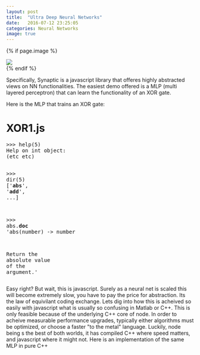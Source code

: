 ```yaml
---
layout: post
title:  "Ultra Deep Neural Networks"
date:   2016-07-12 23:25:05
categories: Neural Networks
image: true
---
```




<!--To start off this **Blog** I thought I would give a history of where Ive been on my short ourney so for, starting with my first encounter with a neural net. A year or so ago I came across an npm package called Synaptic which gives some functions for defining the behavior of artificial neurons.-->

{% if page.image %}
<div class="post-img">
<img class="img-responsive img-post" src=" {{site.baseurl}}/img/synapse.jpeg "/>
</div>
{% endif %}

Specifically, Synaptic is a javascript library that offeres highly abstracted views on NN functionalities. The easiest demo offered is a MLP (multi layered perceptron) that can learn the functionality of an XOR gate. 

Here is the MLP that trains an XOR gate: 

<h1>XOR1.js</h1>

<div class="highlight"><pre><span class="o">&gt;&gt;&gt;</span> <span class="n">help</span><span class="p">(</span><span class="mi">5</span><span class="p">)</span>
<span class="n">Help</span> <span class="n">on</span> <span class="nb">int</span> <span class="nb">object</span><span class="p">:</span>
<span class="p">(</span><span class="n">etc</span> <span class="n">etc</span><span class="p">)</span>

<span class="o">&gt;&gt;&gt;</span> <span class="nb">dir</span><span class="p">(</span><span class="mi">5</span><span class="p">)</span>
<span class="p">[</span><span class="s">&#39;__abs__&#39;</span><span class="p">,</span> <span class="s">&#39;__add__&#39;</span><span class="p">,</span> <span class="o">...</span><span class="p">]</span>

<span class="o">&gt;&gt;&gt;</span> <span class="nb">abs</span><span class="o">.</span><span class="n">__doc__</span>
<span class="s">&#39;abs(number) -&gt; number</span>

<span class="n">Return</span> <span class="n">the</span> <span class="n">absolute</span> <span class="n">value</span> <span class="n">of</span> <span class="n">the</span> <span class="n">argument</span><span class="o">.</span><span class="s">&#39;</span>
</pre></div>
</code>


Easy right? But wait, this is javascript. Surely as a neural net is scaled this will become extremely slow, you have to pay the price for abstraction. Its the law of equivilant coding exchange. Lets dig into how this is acheived so easily with javascript what is usually so confusing in Matlab or C++. This is only feasible because of the underlying C++ core of node. In order to acheive measurable performance upgrades, typically either algorithms must be optimized, or choose a faster "to the metal" language. Luckily, node being s the best of both worlds, it has compiled C++ where speed matters, and javascript where it might not. Here is an implementation of the same MLP in pure C++



